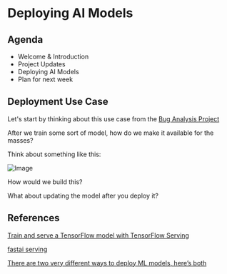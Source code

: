 # Deploying AI Models

## Agenda

* Welcome & Introduction
* Project Updates
* Deploying AI Models
* Plan for next week

## Deployment Use Case

Let's start by thinking about this use case from the [Bug Analysis Project](https://github.com/HSV-AI/bug-analysis)

After we train some sort of model, how do we make it available for the masses?

Think about something like this:

![Image](https://miro.medium.com/max/875/1*BmQ3UFuQXptZc2yhqAybLA.png)

How would we build this?

What about updating the model after you deploy it?


## References

[Train and serve a TensorFlow model with TensorFlow Serving](https://www.tensorflow.org/tfx/tutorials/serving/rest_simple)

[fastai serving](https://github.com/developmentseed/fastai-serving)

[There are two very different ways to deploy ML models, here’s both](https://towardsdatascience.com/there-are-two-very-different-ways-to-deploy-ml-models-heres-both-ce2e97c7b9b1)

